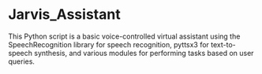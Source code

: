 # Jarvis_Assistant
This Python script is a basic voice-controlled virtual assistant using the SpeechRecognition library for speech recognition, pyttsx3 for text-to-speech synthesis, and various modules for performing tasks based on user queries. 
